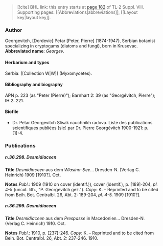 > [!cite] BHL link: this entry starts at [page 182](https://www.biodiversitylibrary.org/page/33258660) of TL-2 Suppl. VIII.
> Supporting pages: [[Abbreviations|abbreviations]], [[Layout key|layout key]].

### Author

Georgevitch, \[Dordevic\] Petar \[Peter, Pierre\] (1874-1947), Serbian botanist specializing in cryptogams (diatoms and fungi), born in Krusevac. 
**Abbreviated name**: *Georgev.*

#### Herbarium and types

Serbia: [[Collection W|W]] (Myxomycetes).

#### Bibliography and biography

APN p. 223 (as "Peter (Pierre)"); Barnhart 2: 39 (as "Georgévitch, Pierre"); IH 2: 221.

#### Biofile

- Dr. Petar Georgevitch Slisak nauchnikh radova. Liste des publications scientifiques publièes \[sic\] par Dr. Pierre Georgévitch 1900-1921: p. \[1\]-4.

### Publications

##### n.36.298. Desmidiaceen

**Title**
*Desmidiaceen* aus dem *Wlasina-See*... Dresden-N. (Verlag C. Heinrich) 1909 \[1910?\]. Oct.

**Notes**
*Publ*.: 1909 (1910 on cover (identif.)), cover (identif.), p. \[189\]-204, *pl. 4-5* (uncol. lith., "P. Georgevitch gez."). *Copy*: K. – Reprinted and to be cited from Beih. Bot. Centralbl. 26, Abt. 2: 189-204, *pl. 4-5.* 1909 \[1910?\].

##### n.36.299. Desmidiaceen

**Title**
*Desmidiaceen* aus dem *Prespasse* in Macedonien... Dresden-N. (Verlag C. Heinrich) 1910. Oct.

**Notes**
*Publ*.: 1910, p. \[237\]-246. *Copy*: K. – Reprinted and to be cited from Beih. Bot. Centralbl. 26, Abt. 2: 237-246. 1910.

